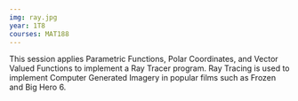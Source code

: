 ```yaml
---
img: ray.jpg
year: 1T8
courses: MAT188
---
```


This session applies Parametric Functions, Polar Coordinates, and Vector Valued Functions to implement a Ray Tracer program. Ray Tracing is used to implement Computer Generated Imagery in popular films such as Frozen and Big Hero 6. 

